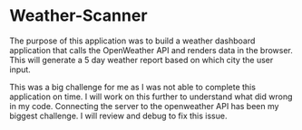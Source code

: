 # Weather-Scanner
The purpose of this application was to build a weather dashboard application that calls the OpenWeather API and renders data in the browser. This will generate a 5 day weather report based on which city the user input.

This was a big challenge for me as I was not able to complete this application on time. 
I will work on this further to understand what did wrong in my code.
Connecting the server to the openweather API has been my biggest challenge. I will review and debug to fix this issue. 

